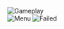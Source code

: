 ![Gameplay](/Users/emresezer/Projects/Unity-Projects/sum-of-numbers/gameplay.png)  
![Menu](/Users/emresezer/Projects/Unity-Projects/sum-of-numbers/main-menu.png)
![Failed](/Users/emresezer/Projects/Unity-Projects/sum-of-numbers/failed.png)
